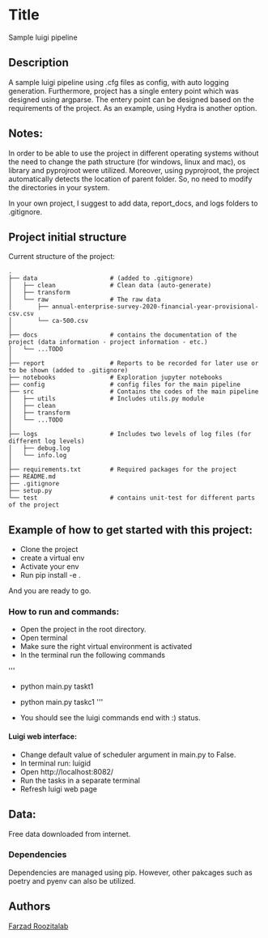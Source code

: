 # Title

Sample luigi pipeline 

## Description

A sample luigi pipeline using  .cfg files as config, with auto logging generation. Furthermore, project has a single entery point which was designed using argparse. The entery point can be designed based on the requirements of the project.
As an example, using Hydra is another option.

## Notes:

In order to be able to use the project in different operating systems without the need to change the path structure (for windows, linux and mac), os library and pyprojroot were utilized. Moreover, using pyprojroot, the project automatically detects the location of parent folder. So, no need to modify the directories in your system. 

In your own project, I suggest to add data, report_docs, and logs folders to .gitignore. 
## Project initial structure

Current structure of the project:
```
.
├── data                    # (added to .gitignore)
│   ├── clean               # Clean data (auto-generate)
│   ├── transform
│   └── raw                 # The raw data
│       ├── annual-enterprise-survey-2020-financial-year-provisional-csv.csv
│       └── ca-500.csv
│ 
├── docs                    # contains the documentation of the project (data information - project information - etc.)
│   └── ...TODO
│ 
├── report                  # Reports to be recorded for later use or to be shown (added to .gitignore)
├── notebooks               # Exploration jupyter notebooks
├── config                  # config files for the main pipeline
├── src                     # Contains the codes of the main pipeline
│   ├── utils               # Includes utils.py module
│   ├── clean
│   ├── transform
│   └── ...TODO
│
├── logs                    # Includes two levels of log files (for different log levels)
│   ├── debug.log               
│   └── info.log
│
├── requirements.txt        # Required packages for the project
├── README.md
├── .gitignore
├── setup.py
└── test					# contains unit-test for different parts of the project
```
## Example of how to get started with this project:

- Clone the project
- create a virtual env
- Activate your env
- Run pip install -e .

And you are ready to go.

### How to run and commands:

- Open the project in the root directory. 
- Open terminal
- Make sure the right virtual environment is activated
- In the terminal run the following commands

'''
- python main.py taskt1
- python main.py taskc1
'''

- You should see the luigi commands end with :) status.

#### Luigi web interface:

- Change default value of scheduler argument in main.py to False.
- In terminal run: luigid
- Open http://localhost:8082/
- Run the tasks in a separate terminal
- Refresh luigi web page 

## Data:

Free data downloaded from internet.

### Dependencies

Dependencies are managed using pip. However, other pakcages such as poetry and pyenv can also be utilized. 

## Authors

[Farzad Roozitalab](https://www.linkedin.com/in/farzad-roozitalab-173066152/)